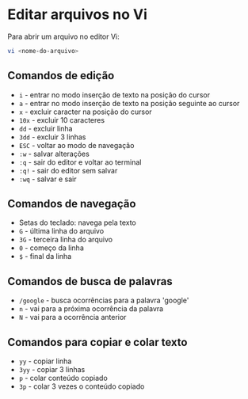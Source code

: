 # Editar arquivos no Vi

Para abrir um arquivo no editor Vi:

```bash
vi <nome-do-arquivo>
```

## Comandos de edição

- `i` - entrar no modo inserção de texto na posição do cursor
- `a` - entrar no modo inserção de texto na posição seguinte ao cursor
- `x` - excluir caracter na posição do cursor
- `10x` - excluir 10 caracteres
- `dd` - excluir linha
- `3dd` - excluir 3 linhas
- `ESC` - voltar ao modo de navegação
- `:w` - salvar alterações
- `:q` - sair do editor e voltar ao terminal
- `:q!` - sair do editor sem salvar
- `:wq` - salvar e sair

## Comandos de navegação

- Setas do teclado: navega pela texto
- `G` - última linha do arquivo
- `3G` - terceira linha do arquivo
- `0` - começo da linha
- `$` - final da linha

## Comandos de busca de palavras

- `/google` - busca ocorrências para a palavra 'google'
- `n` - vai para a próxima ocorrência da palavra
- `N` - vai para a ocorrência anterior

## Comandos para copiar e colar texto

- `yy` - copiar linha
- `3yy` - copiar 3 linhas
- `p` - colar conteúdo copiado
- `3p` - colar 3 vezes o conteúdo copiado